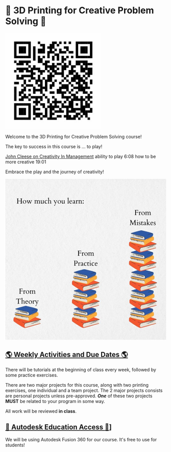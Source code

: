 # :wave: 3D Printing for Creative Problem Solving :wave:

![qr code to this repo](/resources/qr-github-repo.jpg)

Welcome to the 3D Printing for Creative Problem Solving course!

The key to success in this course is ... to play!

[John Cleese on Creativity In Management](https://www.youtube.com/watch?v=Pb5oIIPO62g&ab_channel=VideoArts)
ability to play 6:08
how to be more creative 19:01

Embrace the play and the journey of creativity!

![How much you learn](/resources/how-much-you-learn.jpg)

## [:earth_americas: Weekly Activities and Due Dates :earth_americas:](/DATES.md)

There will be tutorials at the beginning of class every week, followed by some practice exercises.

There are two major projects for this course, along with two printing exercises, one individual and a team project. The 2 major projects consists are personal projects unless pre-approved. ***One*** of these two projects **MUST** be related to your program in some way.

All work will be reviewed **in class**.

## [:page_with_curl: Autodesk Education Access :page_with_curl:](/AUTODESK.md)]

We will be using Autodesk Fusion 360 for our course. It's free to use for students!

<!-- ## :exclamation: DO TO RIGHT AWAY :exclamation:

[Set up your security questions from the Security info page](https://support.microsoft.com/en-us/account-billing/set-up-security-questions-as-your-verification-method-3d74aedd-88a5-4932-a211-9f0bfbab5de8#:~:text=To%20set%20up%20your%20security%20questions&text)

Due to IT's recent change to phase out the security portal, all access are migrated to Microsoft's security system for login and password recovery. Make sure to do add your security questions to your vanier account **ASAP**. -->

<!-- ### Launch Fusion on Mac

- Open `Finder`
- In the `top menu bar`, click on `Go`
- **Hold down** the `Option` key, and click on `Library`
- Navigate to `Application Support > Autodesk > webdeploy > production`
- Double-click on `Autodesk Fusion 360.app` to open
- You can also create a shortcut to the desktop to make things easier -->

<!-- ## Basics

- [Start a sketch on a plane or face](https://help.autodesk.com/view/fusion360/ENU/?guid=GUID-88CC0E51-AD05-4028-BF59-FACA5EC0FA2B)
- [Solids from sketches](https://help.autodesk.com/view/fusion360/ENU/?guid=SLD-CREATE-SOLID-FROM-SKETCH)
- [Combine bodies/components](https://www.autodesk.com/support/technical/article/caas/sfdcarticles/sfdcarticles/How-to-join-or-combine-bodies-in-Fusion-360.html) -->

<!-- ## Youtube tutorials

- [Hinge Joints in Fusion 360](https://www.youtube.com/watch?v=gGgmA1WZESs)
- [Gears in Fusion 360](https://www.youtube.com/watch?v=B8A_11o7QZ0) -->

<!-- ## Motion

- [Create new components from existing bodies](https://help.autodesk.com/view/fusion360/ENU/?guid=GUID-5966BF6B-4135-49B3-B5BF-29A6577C9E72)
- [Ground a component](https://help.autodesk.com/view/fusion360/ENU/?guid=ASM-PIN-COMMAND)
- [Joints](https://help.autodesk.com/view/fusion360/ENU/?guid=ASM-JOINTS)
- [Create a joint](https://help.autodesk.com/view/fusion360/ENU/?guid=ASM-CREATE-JOINT)
- [Motion Link reference](https://help.autodesk.com/view/fusion360/ENU/?guid=GUID-074622A9-EC62-4A2E-9BBC-DB61748C869F) -->

<!-- ## Tips and Tricks

[Design Tips for 3D Printing](https://imgur.com/gallery/SqIdFwB)

![Design Tips for 3D Printing](/resources/design-tips-3d-printing.jpg) -->
